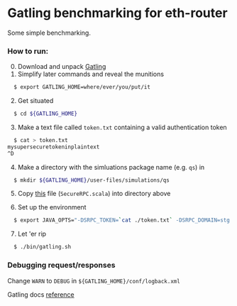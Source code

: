 # Gatling benchmarking for eth-router

Some simple benchmarking.

### How to run:

0. Download and unpack [Gatling](https://gatling.io)
1. Simplify later commands and reveal the munitions

```bash
  $ export GATLING_HOME=where/ever/you/put/it
```

2. Get situated

```bash
  $ cd ${GATLING_HOME}
```

3. Make a text file called `token.txt` containing a valid authentication token

```bash
  $ cat > token.txt
mysupersecuretokeninplaintext
^D
```

4. Make a directory with the simluations package name (e.g. `qs`) in 

```bash
  $ mkdir ${GATLING_HOME}/user-files/simulations/qs
```

5. Copy [this](SecureRPC.scala) file (`SecureRPC.scala`) into directory above

6. Set up the environment 

```bash
  $ export JAVA_OPTS="-DSRPC_TOKEN=`cat ./token.txt` -DSRPC_DOMAIN=stg.rpc.mysweetdomain.com -DSRPC_USERS=25 -DSRPC_ITERS=100"
```

7. Let 'er rip

```bash
  $ ./bin/gatling.sh
```

### Debugging request/responses

Change `WARN` to `DEBUG` in `${GATLING_HOME}/conf/logback.xml`

Gatling docs [reference](https://gatling.io/docs/2.3/general/debugging/)
